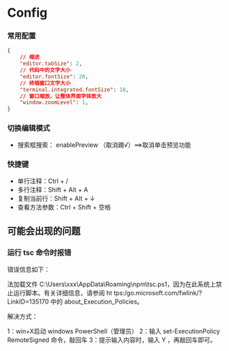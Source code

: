 # Config

### 常用配置

```json
{
    // 缩进
    "editor.tabSize": 2,
    // 代码中的文字大小
    "editor.fontSize": 20,
    // 终端窗口文字大小
    "terminal.integrated.fontSize": 18,
    // 窗口缩放，让整体界面字体放大
    "window.zoomLevel": 1,
}
```

### 切换编辑模式

- 搜索框搜索： enablePreview （取消踢√）==>取消单击预览功能

### 快捷键

- 单行注释：Ctrl + /
- 多行注释：Shift + Alt + A
- 复制当前行：Shift + Alt + ↓
- 查看方法参数：Ctrl + Shift + 空格

## 可能会出现的问题

### 运行 tsc 命令时报错

错误信息如下：

法加载文件 C:\Users\xxx\AppData\Roaming\npm\tsc.ps1，因为在此系统上禁止运行脚本。有关详细信息，请参阅 ht tps:/go.microsoft.com/fwlink/?LinkID=135170 中的 about_Execution_Policies。

解决方式：

1：win+X启动 windows PowerShell（管理员）
2：输入 set-ExecutionPolicy RemoteSigned 命令，敲回车
3：提示输入内容时，输入 Y ，再敲回车即可。